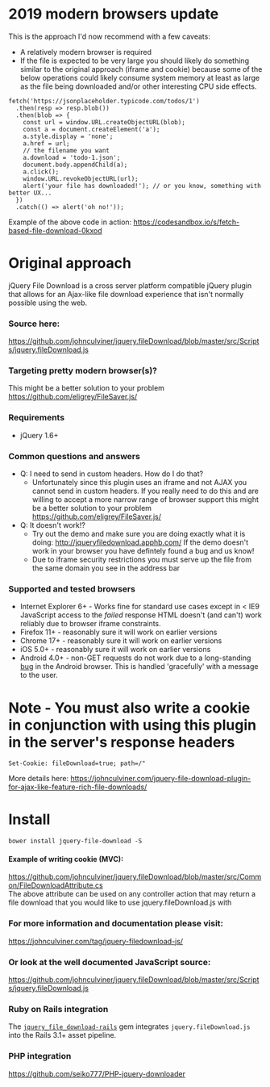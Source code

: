 # 2019 modern browsers update

This is the approach I'd now recommend with a few caveats:
- A relatively modern browser is required
- If the file is expected to be very large you should likely do something similar to the original approach (iframe and cookie) because some of the below operations could likely consume system memory at least as large as the file being downloaded and/or other interesting CPU side effects.

```
fetch('https://jsonplaceholder.typicode.com/todos/1')
  .then(resp => resp.blob())
  .then(blob => {
    const url = window.URL.createObjectURL(blob);
    const a = document.createElement('a');
    a.style.display = 'none';
    a.href = url;
    // the filename you want
    a.download = 'todo-1.json';
    document.body.appendChild(a);
    a.click();
    window.URL.revokeObjectURL(url);
    alert('your file has downloaded!'); // or you know, something with better UX...
  })
  .catch(() => alert('oh no!'));
```

Example of the above code in action: https://codesandbox.io/s/fetch-based-file-download-0kxod

# Original approach
jQuery File Download is a cross server platform compatible jQuery plugin that allows for an Ajax-like file download experience that isn't normally possible using the web.

### Source here:
https://github.com/johnculviner/jquery.fileDownload/blob/master/src/Scripts/jquery.fileDownload.js

### Targeting pretty modern browser(s)?
This might be a better solution to your problem https://github.com/eligrey/FileSaver.js/

### Requirements
* jQuery 1.6+
 
### Common questions and answers
* Q: I need to send in custom headers. How do I do that?
  *  Unfortunately since this plugin uses an iframe and not AJAX you cannot send in custom headers. If you really need to do this and are willing to accept a more narrow range of browser support this might be a better solution to your problem https://github.com/eligrey/FileSaver.js/
* Q: It doesn't work!?
  * Try out the demo and make sure you are doing exactly what it is doing: http://jqueryfiledownload.apphb.com/ If the demo doesn't work in your browser you have defintely found a bug and us know!
  * Due to iframe security restrictions you must serve up the file from the same domain you see in the address bar

### Supported and tested browsers
* Internet Explorer 6+ - Works fine for standard use cases except in < IE9 JavaScript access to the *failed* response HTML doesn't (and can't) work reliably due to browser iframe constraints.
* Firefox 11+ - reasonably sure it will work on earlier versions
* Chrome 17+ - reasonably sure it will work on earlier versions
* iOS 5.0+ - reasonably sure it will work on earlier versions
* Android 4.0+ - non-GET requests do not work due to a long-standing [bug](http://code.google.com/p/android/issues/detail?id=1780) in the Android browser. This is handled 'gracefully' with a message to the user.


# Note - You must also write a cookie in conjunction with using this plugin in the server's response headers
```
Set-Cookie: fileDownload=true; path=/"
```
More details here:
https://johnculviner.com/jquery-file-download-plugin-for-ajax-like-feature-rich-file-downloads/

# Install
```
bower install jquery-file-download -S
```

#### Example of writing cookie (MVC):
https://github.com/johnculviner/jquery.fileDownload/blob/master/src/Common/FileDownloadAttribute.cs<br/>
The above attribute can be used on any controller action that may return a file download that you would like to use jquery.fileDownload.js with

### For more information and documentation please visit:
https://johnculviner.com/tag/jquery-filedownload-js/

### Or look at the well documented JavaScript source:
https://github.com/johnculviner/jquery.fileDownload/blob/master/src/Scripts/jquery.fileDownload.js

### Ruby on Rails integration

The [`jquery_file_download-rails`](https://github.com/rcook/jquery_file_download-rails)
gem integrates `jquery.fileDownload.js` into the Rails 3.1+ asset pipeline.

### PHP integration
https://github.com/seiko777/PHP-jquery-downloader

